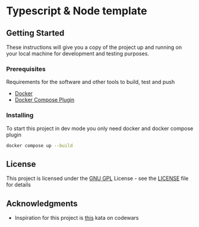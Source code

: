 # Typescript & Node template

## Getting Started

These instructions will give you a copy of the project up and running on your local machine for development and testing purposes.

### Prerequisites

Requirements for the software and other tools to build, test and push

- [Docker](https://docs.docker.com/get-docker/)
- [Docker Compose Plugin](https://docs.docker.com/compose/install/)

### Installing

To start this project in dev mode you only need docker and docker compose plugin

```bash
docker compose up --build
```

## License

This project is licensed under the [GNU GPL](LICENSE) License - see the [LICENSE](LICENSE) file for details

## Acknowledgments

- Inspiration for this project is [this](https://www.codewars.com/kata/587136ba2eefcb92a9000027) kata on codewars
